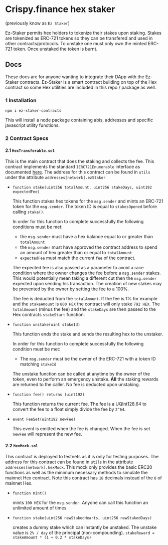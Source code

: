 # Crispy.finance hex staker
(previously know as `Ez Staker`)

Ez-Staker permits hex holders to tokenize their stakes upon staking.
Stakes are tokenized as ERC-721 tokens so they can be transfered and
used in other contracts/protocols. To unstake one must only own the minted
ERC-721 token. Once unstaked the token is burnt.

## Docs
These docs are for anyone wanting to integrate their DApp with the Ez-Staker
contracts. Ez-Staker is a smart contract building on top of the Hex contract so
some Hex utilities are included in this repo / package as well.


### 1 Installation
```
npm i ez-staker-contracts
```
This will install a node package containing abis, addresses and specific
javascript utility functions.

### 2 Contract Specs
#### 2.1 `HexTransferable.sol`
This is the main contract that does the staking and collects the fee. This
contract implements the standard `IERC721Enumerable` interface as documented
[here](https://docs.openzeppelin.com/contracts/3.x/api/token/erc721#IERC721Enumerable).
The address for this contract can be found in `utils` under the attribute
`addresses[network].ezStaker`
* `function stake(uint256 totalAmount, uint256 stakeDays, uint192 expectedFee)`

  This function stakes hex tokens for the `msg.sender` and mints an ERC-721
  token for the `msg.sender`. The token ID is equal to `stakesOpened` before calling
  `stake()`.

  In order for this function to complete successfully the following conditions
  must be met:
  * the `msg.sender` must have a hex balance equal to or greater than
  `totalAmount`
  * the `msg.sender`
  must have approved the contract address to spend an amount of hex greater than
  or equal to `totalAmount`
  * `expectedFee` must match the current `fee` of the contract.

  The expected fee is also passed as a parameter to avoid a race condition where
  the owner changes the fee before a `msg.sender` stakes. This would potentially
  mean taking a different cut then the `msg.sender` expected upon sending his
  transaction. The creation of new stakes may be prevented by the owner by
  setting the fee to a 100%.

  The fee is deducted from the `totalAmount`. If the fee is 1% for example and the
  `stakeAmount` is `800 HEX` the contract will only stake `792 HEX`. The
  `totalAmount` (minus the fee) and the `stakeDays` are then passed to the Hex
  contracts `stakeStart` function.

* `function unstake(uint stakeId)`

  This function ends the stake and sends the resulting hex to the unstaker.

  In order for this function to complete successfully the following condition
  must be met:

  * The `msg.sender` must be the owner of the ERC-721 with a token ID matching
  `stakeId`

  The unstake function can be called at anytime by the owner of the token, even
  to perform an emergency unstake. **All** the staking rewards are returned to
  the caller. No fee is deducted upon unstaking.

* `function fee() returns (uint192)`

  This function returns the current fee. The fee is a UQInt128.64 to convert the
  fee to a float simply divide the fee by `2^64`.

* `event FeeSet(uint192 newFee)`

  This event is emitted when the fee is changed. When the fee is set `newFee`
  will represent the new fee.

#### 2.2 `HexMock.sol`
This contract is deployed to testnets as it is only for testing purposes.
The address for this contract can be found in `utils` in the attribute
`addresses[network].hexMock`. This mock only provides the basic ERC20
functions as well as the minimum necessary methods to simulate the mainnet Hex
contract. Note this contract has `18` decimals instead of the `8` of mainnet
Hex.

* `function mint()` 

  mints `100 HEX` for the `msg.sender`. Anyone can call this function an unlimited
  amount of times.

* `function stake(uint256 newStakedHearts, uint256 newStakedDays)`

  creates a dummy stake which can instantly be unstaked. The unstake value is
  `2% / day` of the principal (non-compounding).
  `stakeReward = stakeAmount * (1 + 0.2 * stakeDays)`
